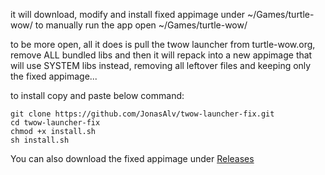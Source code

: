 it will download, modify and install fixed appimage under ~/Games/turtle-wow/
to manually run the app open ~/Games/turtle-wow/

to be more open, all it does is pull the twow launcher from turtle-wow.org, remove ALL bundled libs 
and then it will repack into a new appimage that will use SYSTEM libs instead, removing all leftover files and keeping only the fixed appimage...

to install copy and paste below command:
```
git clone https://github.com/JonasAlv/twow-launcher-fix.git
cd twow-launcher-fix
chmod +x install.sh
sh install.sh
```

You can also download the fixed appimage under [Releases](https://github.com/JonasAlv/twow-launcher-fix/releases)
